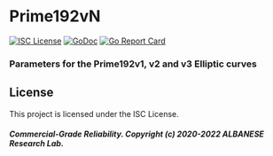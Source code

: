 # Prime192vN
[![ISC License](http://img.shields.io/badge/license-ISC-blue.svg)](https://github.com/pedroalbanese/prime192/blob/master/LICENSE.md) 
[![GoDoc](https://godoc.org/github.com/pedroalbanese/prime192?status.png)](http://godoc.org/github.com/pedroalbanese/prime192)
[![Go Report Card](https://goreportcard.com/badge/github.com/pedroalbanese/prime192)](https://goreportcard.com/report/github.com/pedroalbanese/prime192)
### Parameters for the Prime192v1, v2 and v3 Elliptic curves

## License

This project is licensed under the ISC License.

##### Commercial-Grade Reliability. Copyright (c) 2020-2022 ALBANESE Research Lab.
